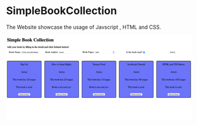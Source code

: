 # SimpleBookCollection

The Website showcase the usage of Javscript , HTML and CSS.

![ScreenShot of SimpleBookCollection Page](https://raw.githubusercontent.com/anson923/SimpleBookCollection/main/Image/SImpleBookCollectionPage.png)
